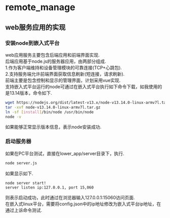 # remote_manage

## web服务应用的实现  
### 安装node到嵌入式平台
web应用服务主要包含后端应用和前端界面实现.<br/>
后端应用基于node.js的服务器应用，由两部分组成.<br/>
1.作为客户端维持和设备管理模块的可靠连接(TCP+心跳包).<br/>
2.支持服务端允许前端界面获取信息刷新(短连接，请求刷新).<br/>
前端主要是包含控制和显示的管理界面，计划采用vue实现.<br/>
支持嵌入式平台运行的node可通过在嵌入式平台执行如下命令下载，如我使用的是13.14版本，命令如下.<br/>
```bash
wget https://nodejs.org/dist/latest-v13.x/node-v13.14.0-linux-armv7l.tar.gz
tar -xvf node-v13.14.0-linux-armv7l.tar.gz
ln -sf [install]/bin/node /usr/bin/node
node -v
```
如果能够正常显示版本信息，表示node安装成功.<br/>

### 启动服务器
如果在PC平台测试，直接在lower_app/server目录下，执行.<br/>
```bash
node server.js
```
如果显示如下.<br/>
```
node server start!
server listen ip:127.0.0.1, port 15,060
```
则表示启动成功，此时通过在浏览器输入127.0.0.1:15060访问页面.<br/>
在嵌入式linux平台，需要将config.json中的ip地址修改为嵌入式平台ip地址，在通过上诉命令测试.<br/>